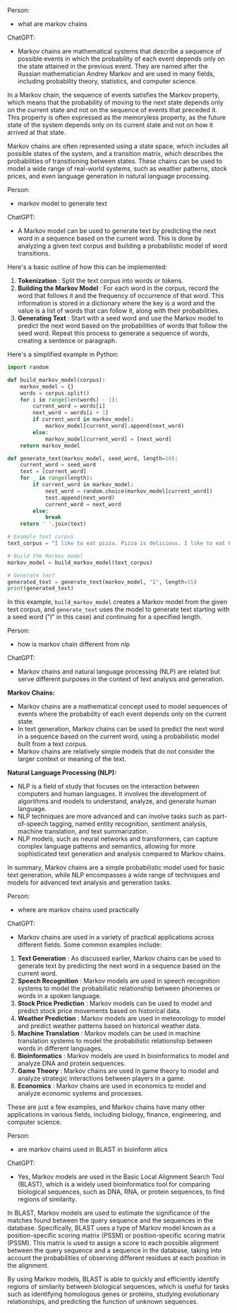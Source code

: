 
Person: 
- what are markov chains

ChatGPT: 
- Markov chains are mathematical systems that describe a sequence of possible events in which the probability of each event depends only on the state attained in the previous event. They are named after the Russian mathematician Andrey Markov and are used in many fields, including probability theory, statistics, and computer science.

In a Markov chain, the sequence of events satisfies the Markov property, which means that the probability of moving to the next state depends only on the current state and not on the sequence of events that preceded it. This property is often expressed as the memoryless property, as the future state of the system depends only on its current state and not on how it arrived at that state.

Markov chains are often represented using a state space, which includes all possible states of the system, and a transition matrix, which describes the probabilities of transitioning between states. These chains can be used to model a wide range of real-world systems, such as weather patterns, stock prices, and even language generation in natural language processing.

Person: 
- markov model to generate text

ChatGPT: 
- A Markov model can be used to generate text by predicting the next word in a sequence based on the current word. This is done by analyzing a given text corpus and building a probabilistic model of word transitions.

Here's a basic outline of how this can be implemented: 
1. **Tokenization** : Split the text corpus into words or tokens. 
2. **Building the Markov Model** : For each word in the corpus, record the word that follows it and the frequency of occurrence of that word. This information is stored in a dictionary where the key is a word and the value is a list of words that can follow it, along with their probabilities. 
3. **Generating Text** : Start with a seed word and use the Markov model to predict the next word based on the probabilities of words that follow the seed word. Repeat this process to generate a sequence of words, creating a sentence or paragraph.

Here's a simplified example in Python:

```python
import random

def build_markov_model(corpus):
    markov_model = {}
    words = corpus.split()
    for i in range(len(words) - 1):
        current_word = words[i]
        next_word = words[i + 1]
        if current_word in markov_model:
            markov_model[current_word].append(next_word)
        else:
            markov_model[current_word] = [next_word]
    return markov_model

def generate_text(markov_model, seed_word, length=10):
    current_word = seed_word
    text = [current_word]
    for _ in range(length):
        if current_word in markov_model:
            next_word = random.choice(markov_model[current_word])
            text.append(next_word)
            current_word = next_word
        else:
            break
    return ' '.join(text)

# Example text corpus
text_corpus = "I like to eat pizza. Pizza is delicious. I like to eat burgers. Burgers are tasty."

# Build the Markov model
markov_model = build_markov_model(text_corpus)

# Generate text
generated_text = generate_text(markov_model, "I", length=15)
print(generated_text)
```



In this example, `build_markov_model` creates a Markov model from the given text corpus, and `generate_text` uses the model to generate text starting with a seed word ("I" in this case) and continuing for a specified length.

Person: 
- how is markov chain different from nlp

ChatGPT: 
- Markov chains and natural language processing (NLP) are related but serve different purposes in the context of text analysis and generation.

**Markov Chains:** 
- Markov chains are a mathematical concept used to model sequences of events where the probability of each event depends only on the current state.
- In text generation, Markov chains can be used to predict the next word in a sequence based on the current word, using a probabilistic model built from a text corpus.
- Markov chains are relatively simple models that do not consider the larger context or meaning of the text.

**Natural Language Processing (NLP):** 
- NLP is a field of study that focuses on the interaction between computers and human languages. It involves the development of algorithms and models to understand, analyze, and generate human language.
- NLP techniques are more advanced and can involve tasks such as part-of-speech tagging, named entity recognition, sentiment analysis, machine translation, and text summarization.
- NLP models, such as neural networks and transformers, can capture complex language patterns and semantics, allowing for more sophisticated text generation and analysis compared to Markov chains.

In summary, Markov chains are a simple probabilistic model used for basic text generation, while NLP encompasses a wide range of techniques and models for advanced text analysis and generation tasks.

Person: 
- where are markov chains used practically

ChatGPT: 
- Markov chains are used in a variety of practical applications across different fields. Some common examples include: 
1. **Text Generation** : As discussed earlier, Markov chains can be used to generate text by predicting the next word in a sequence based on the current word. 
2. **Speech Recognition** : Markov models are used in speech recognition systems to model the probabilistic relationship between phonemes or words in a spoken language. 
3. **Stock Price Prediction** : Markov models can be used to model and predict stock price movements based on historical data. 
4. **Weather Prediction** : Markov models are used in meteorology to model and predict weather patterns based on historical weather data. 
5. **Machine Translation** : Markov models can be used in machine translation systems to model the probabilistic relationship between words in different languages. 
6. **Bioinformatics** : Markov models are used in bioinformatics to model and analyze DNA and protein sequences. 
7. **Game Theory** : Markov chains are used in game theory to model and analyze strategic interactions between players in a game. 
8. **Economics** : Markov chains are used in economics to model and analyze economic systems and processes.

These are just a few examples, and Markov chains have many other applications in various fields, including biology, finance, engineering, and computer science.

Person: 
- are markov chains used in BLAST in bioinform atics

ChatGPT: 
- Yes, Markov models are used in the Basic Local Alignment Search Tool (BLAST), which is a widely used bioinformatics tool for comparing biological sequences, such as DNA, RNA, or protein sequences, to find regions of similarity.

In BLAST, Markov models are used to estimate the significance of the matches found between the query sequence and the sequences in the database. Specifically, BLAST uses a type of Markov model known as a position-specific scoring matrix (PSSM) or position-specific scoring matrix (PSSM). This matrix is used to assign a score to each possible alignment between the query sequence and a sequence in the database, taking into account the probabilities of observing different residues at each position in the alignment.

By using Markov models, BLAST is able to quickly and efficiently identify regions of similarity between biological sequences, which is useful for tasks such as identifying homologous genes or proteins, studying evolutionary relationships, and predicting the function of unknown sequences.
